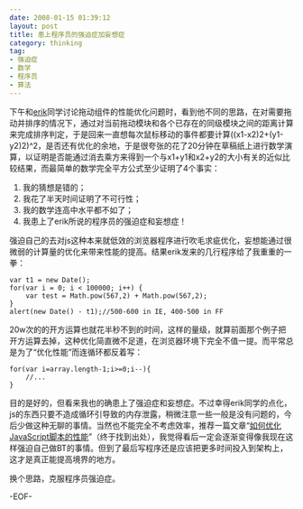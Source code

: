 ```yaml
---
date: 2008-01-15 01:39:12
layout: post
title: 患上程序员的强迫症加妄想症
category: thinking
tag:
- 强迫症
- 数学
- 程序员
- 算法
---
```


下午和[erik](http://hi.baidu.com/erik168)同学讨论拖动组件的性能优化问题时，看到他不同的思路，在对需要拖动并排序的情况下，通过对当前拖动模块和各个已存在的同级模块之间的距离计算来完成排序判定，于是回来一直想每次鼠标移动的事件都要计算((x1-x2)2+(y1-y2)2)^2，是否还有优化的余地，于是很夸张的花了20分钟在草稿纸上进行数学演算，以证明是否能通过消去乘方来得到一个与x1+y1和x2+y2的大小有关的近似比较结果，而最简单的数学完全平方公式至少证明了4个事实：

1. 我的猜想是错的；
2. 我花了半天时间证明了不可行性；
3. 我的数学连高中水平都不如了；
4. 我患上了erik所说的程序员的强迫症和妄想症！

强迫自己的去对js这种本来就低效的浏览器程序进行吹毛求疵优化，妄想能通过很微弱的计算量的优化来带来性能的提高。结果erik发来的几行程序给了我重重的一拳：

	var t1 = new Date();
	for(var i = 0; i < 100000; i++) {
		var test = Math.pow(567,2) + Math.pow(567,2);
	}
	alert(new Date() - t1);//500-600 in IE, 400-500 in FF

20w次的的开方运算也就花半秒不到的时间，这样的量级，就算前面那个例子把开方运算去掉，这种优化简直微不足道，在浏览器环境下完全不值一提。而平常总是为了“优化性能”而连循环都反着写：

	for(var i=array.length-1;i>=0;i--){
		//...
	}

目的是好的，但看来我也的确患上了强迫症和妄想症。不过幸得erik同学的点化，js的东西只要不造成循环引导致的内存泄露，稍微注意一些一般是没有问题的，今后少做这种无聊的事情。当然也不能完全不考虑效率，推荐一篇文章“[如何优化JavaScript脚本的性能](http://shiningray.cn/improve-javascript-performance.html)”（终于找到出处），我觉得看后一定会逐渐变得像我现在这样强迫自己做BT的事情。但到了最后写程序还是应该把更多时间投入到架构上，这才是真正能提高境界的地方。

换个思路，克服程序员强迫症。

-EOF-
